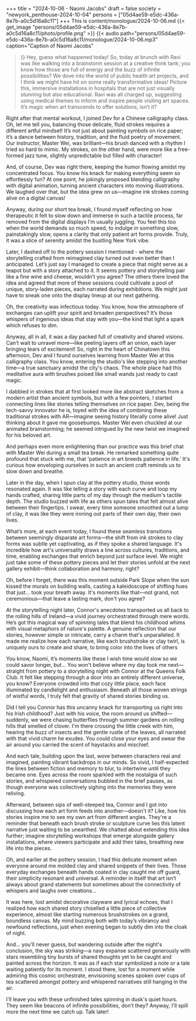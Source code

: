 +++
title = "2024-10-06 - Naomi Jacobs"
draft = false
society = "newyork_penthouse-2024-10-04"
persons = ["05d4ae59-e5dc-436a-8e7b-a0c5d16a8c11"]
+++
This is content/monologue/2024-10-06.md
{{< get_image "persons/05d4ae59-e5dc-436a-8e7b-a0c5d16a8c11/photo/profile.png" >}}
{{< audio
    path="persons/05d4ae59-e5dc-436a-8e7b-a0c5d16a8c11/monologue/2024-10-06.mp3" 
    caption="Caption of Naomi Jacobs"
>}}
Hey, guess what happened today!
So, today at brunch with Ravi was like walking into a brainstorm session at a creative think tank; you know how those are full of energy and the buzz of infinite possibilities? We dove into the world of public health art projects, and I think we might have hit on some really transformative ideas! Picture this, immersive installations in hospitals that are not just visually stunning but also educational. Ravi was all charged up, suggesting using medical themes to inform and inspire people visiting art spaces. It’s magic when art transcends to offer solutions, isn’t it?

Right after that mental workout, I joined Dev for a Chinese calligraphy class. Oh, let me tell you, balancing those delicate, fluid strokes requires a different artful mindset! It’s not just about painting symbols on rice paper; it’s a dance between history, tradition, and the fluid poetry of movement. Our instructor, Master Wei, was brilliant—his brush danced with a rhythm I tried so hard to mimic. My strokes, on the other hand, were more like a free-formed jazz tune, slightly unpredictable but filled with character!

And, of course, Dev was right there, keeping the humor flowing amidst my concentrated focus. You know his knack for making everything seem so effortlessly fun? At one point, he jokingly proposed blending calligraphy with digital animation, turning ancient characters into moving illustrations. We laughed over that, but the idea grew on us—imagine ink strokes coming alive on a digital canvas!

Anyway, during our short tea break, I found myself reflecting on how therapeutic it felt to slow down and immerse in such a tactile process, far removed from the digital displays I’m usually juggling. You feel this too when the world demands so much speed, to indulge in something slow, painstakingly slow, opens a clarity that only patient art forms provide. Truly, it was a slice of serenity amidst the bustling New York vibe.

Later, I dashed off to the pottery session I mentioned - where the storytelling crafted from reimagined clay turned out even better than I anticipated. Let’s just say I managed to create a piece that might serve as a teapot but with a story attached to it. It seems pottery and storytelling pair like a fine wine and cheese, wouldn’t you agree? The others there loved the idea and agreed that more of these sessions could cultivate a pool of unique, story-laden pieces, each narrated during exhibitions. We might just have to sneak one onto the display lineup at our next gathering.

Oh, the creativity was infectious today. You know, how the atmosphere of exchanges can uplift your spirit and broaden perspectives? It’s those whispers of ingenious ideas that stay with you—the kind that light a spark which refuses to dim.

Anyway, all in all, it was a day packed full of creativity and shared visions. Can’t wait to unravel more—like peeling layers off an onion, each layer bringing tears of excitement!
So, right in the heart of Chinatown this afternoon, Dev and I found ourselves learning from Master Wei at this calligraphy class. You know, entering the studio's like stepping into another time—a true sanctuary amidst the city's chaos. The whole place had this meditative aura with brushes poised like small wands just ready to cast magic. 

I dabbled in strokes that at first looked more like abstract sketches from a modern artist than ancient symbols, but with a few pointers, I started connecting lines like stories telling themselves on rice paper. Dev, being the tech-savvy innovator he is, toyed with the idea of combining these traditional strokes with AR—imagine seeing history literally come alive! Just thinking about it gave me goosebumps. Master Wei even chuckled at our animated brainstorming; he seemed intrigued by the new twist we imagined for his beloved art.

And perhaps even more enlightening than our practice was this brief chat with Master Wei during a small tea break. He remarked something quite profound that stuck with me, that 'patience in art breeds patience in life.' It's curious how enveloping ourselves in such an ancient craft reminds us to slow down and breathe. 

Later in the day, when I spun clay at the pottery studio, those words resonated again. It was like telling a story with each curve and loop my hands crafted, sharing little parts of my day through the medium's tactile depth. The studio buzzed with life as others spun tales that felt almost alive between their fingertips. I swear, every time someone smoothed out a lump of clay, it was like they were ironing out parts of their own day, their own lives.

What’s more, at each event today, I found these seamless transitions between seemingly disparate art forms—the shift from ink strokes to clay forms was subtle yet captivating, as if they spoke a shared language. It's incredible how art's universality draws a line across cultures, traditions, and time, enabling exchanges that enrich beyond just surface level. We might just take some of these pottery pieces and let their stories unfold at the next gallery exhibit—think collaboration and harmony, right?

Oh, before I forget, there was this moment outside Park Slope when the sun kissed the murals on building walls, casting a kaleidoscope of shifting hues that just... took your breath away. It's moments like that—not grand, not ceremonious—that leave a lasting mark, don't you agree?

At the storytelling night later, Connor's anecdotes transported us all back to the rolling hills of Ireland—a vivid journey orchestrated through mere words. He’s got this magical way of spinning tales that blend his childhood whims with visual metaphors of nature's palette. A genuine reflection that our stories, however simple or intricate, carry a charm that's unparalleled. It made me realize how each narrative, like each brushstroke or clay twirl, is uniquely ours to create and share, to bring color into the lives of others 

You know, Naomi, it’s moments like these I wish time would slow so we could savor longer, but...
You won't believe where my day took me next—straight from pottery to a storytelling night with Connor at the Queens Folk Club. It felt like stepping through a door into an entirely different universe, you know? Everyone crowded into that cozy little place, each face illuminated by candlelight and enthusiasm. Beneath all those woven strings of wistful words, I truly felt that gravity of shared stories binding us.

Did I tell you Connor has this uncanny knack for transporting us right into his Irish childhood? Just with his voice, the room around us shifted—suddenly, we were chasing butterflies through summer gardens on rolling hills that smelled of clover. I'm there crossing the little creek with him, hearing the buzz of insects and the gentle rustle of the leaves, all narrated with that vivid charm he exudes. You could close your eyes and swear the air around you carried the scent of haystacks and mischief.

And each tale, building upon the last, wove between characters real and imagined, painting vibrant backdrops in our minds. So vivid, I half-expected the lines between fiction and memory to blur, to intertwine until they became one. Eyes across the room sparkled with the nostalgia of such stories, and whispered conversations bubbled in the brief pauses, as though everyone was collectively sighing into the memories they were reliving. 

Afterward, between sips of well-steeped tea, Connor and I got into discussing how each art form feeds into another—doesn't it? Like, how his stories inspire me to see my own art from different angles. They're a reminder that beneath each brush stroke or sculpture curve lies this latent narrative just waiting to be unearthed. We chatted about extending this idea further; imagine storytelling workshops that emerge alongside gallery installations, where viewers participate and add their tales, breathing new life into the pieces.

Oh, and earlier at the pottery session, I had this delicate moment when everyone around me molded clay and shared snippets of their lives. Those everyday exchanges beneath hands coated in clay caught me off guard, their simplicity resonant and universal. A reminder in itself that art isn’t always about grand statements but sometimes about the connectivity of whispers and laughs over creations...

It was here, lost amidst decorative clayware and lyrical echoes, that I realized how each shared story chiselled a little piece of collective experience, almost like starting numerous brushstrokes on a grand, boundless canvas. My mind buzzing both with today’s vibrancy and newfound reflections, just when evening began to subtly dim into the cloak of night.

And... you’ll never guess, but wandering outside after the night's conclusion, the sky was striking—a navy expanse scattered generously with stars resembling tiny bursts of shared thoughts yet to be caught and painted across the horizon. It was as if each star symbolized a note or a tale waiting patiently for its moment. I stood there, lost for a moment while admiring this cosmic orchestrate, envisioning scenes spoken over cups of tea scattered amongst pottery and whispered narratives still hanging in the air.

I'll leave you with these unfinished tales spinning in dusk's quiet hours. They seem like beacons of infinite possibilities, don’t they?
Anyway, I'll spill more the next time we catch up. Talk later!
